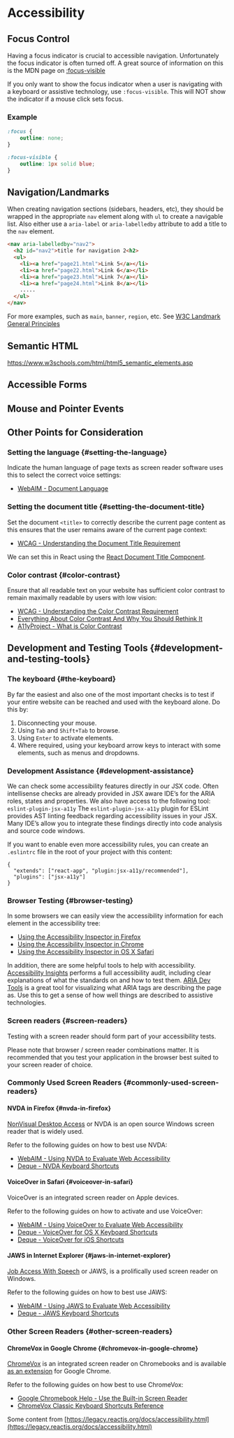 # Accessibility

## Focus Control
Having a focus indicator is crucial to accessible navigation. Unfortunately the focus indicator is often turned off. A great source of information on this is the MDN page on [:focus-visible](https://developer.mozilla.org/en-US/docs/Web/CSS/:focus-visible)

If you only want to show the focus indicator when a user is navigating with a keyboard or assistive technology, use `:focus-visible`. This will NOT show the indicator if a mouse click sets focus.

### Example

```css
:focus {
	outline: none;
}

:focus-visible {
	outline: 1px solid blue;
}
```

## Navigation/Landmarks
When creating navigation sections (sidebars, headers, etc), they should be wrapped in the appropriate `nav` element along with `ul` to create a navigable list. Also either use a `aria-label` or `aria-labelledby` attribute to add a title to the `nav` element.

```html
<nav aria-labelledby="nav2"> 
  <h2 id="nav2">title for navigation 2<h2>
  <ul>
    <li><a href="page21.html">Link 5</a></li>
    <li><a href="page22.html">Link 6</a></li>
    <li><a href="page23.html">Link 7</a></li>
    <li><a href="page24.html">Link 8</a></li>
    .....
  </ul>
</nav>
```

For more examples, such as `main`, `banner`, `region`, etc. See [W3C Landmark General Principles](https://www.w3.org/WAI/ARIA/apg/patterns/landmarks/examples/general-principles.html)

## Semantic HTML

https://www.w3schools.com/html/html5_semantic_elements.asp

## Accessible Forms

## Mouse and Pointer Events

## Other Points for Consideration

### Setting the language {#setting-the-language}

Indicate the human language of page texts as screen reader software uses this to select the correct voice settings:

- [WebAIM - Document Language](https://webaim.org/techniques/screenreader/#language)

### Setting the document title {#setting-the-document-title}

Set the document `<title>` to correctly describe the current page content as this ensures that the user remains aware of the current page context:

- [WCAG - Understanding the Document Title Requirement](https://www.w3.org/TR/UNDERSTANDING-WCAG20/navigation-mechanisms-title.html)

We can set this in React using the [React Document Title Component](https://github.com/gaearon/react-document-title).

### Color contrast {#color-contrast}

Ensure that all readable text on your website has sufficient color contrast to remain maximally readable by users with low vision:

- [WCAG - Understanding the Color Contrast Requirement](https://www.w3.org/TR/UNDERSTANDING-WCAG20/visual-audio-contrast-contrast.html)
- [Everything About Color Contrast And Why You Should Rethink It](https://www.smashingmagazine.com/2014/10/color-contrast-tips-and-tools-for-accessibility/)
- [A11yProject - What is Color Contrast](https://a11yproject.com/posts/what-is-color-contrast/)

## Development and Testing Tools {#development-and-testing-tools}
### The keyboard {#the-keyboard}
By far the easiest and also one of the most important checks is to test if your entire website can be reached and used with the keyboard alone. Do this by:
1. Disconnecting your mouse.
1. Using `Tab` and `Shift+Tab` to browse.
1. Using `Enter` to activate elements.
1. Where required, using your keyboard arrow keys to interact with some elements, such as menus and dropdowns.

### Development Assistance {#development-assistance}
We can check some accessibility features directly in our JSX code. Often intellisense checks are already provided in JSX aware IDE’s for the ARIA roles, states and properties. We also have access to the following tool:
`eslint-plugin-jsx-a11y`
The `eslint-plugin-jsx-a11y` plugin for ESLint provides AST linting feedback regarding accessibility issues in your JSX. Many IDE’s allow you to integrate these findings directly into code analysis and source code windows.

If you want to enable even more accessibility rules, you can create an `.eslintrc` file in the root of your project with this content:
```
{
  "extends": ["react-app", "plugin:jsx-a11y/recommended"],
  "plugins": ["jsx-a11y"]
}
```

### Browser Testing {#browser-testing}
In some browsers we can easily view the accessibility information for each element in the accessibility tree:
- [Using the Accessibility Inspector in Firefox](https://firefox-source-docs.mozilla.org/devtools-user/accessibility_inspector/index.html)
- [Using the Accessibility Inspector in Chrome](https://developer.chrome.com/docs/devtools/accessibility/reference)
- [Using the Accessibility Inspector in OS X Safari](https://developer.apple.com/documentation/accessibility/accessibility-inspector)

In addition, there are some helpful tools to help with accessibility.
[Accessibility Insights](https://accessibilityinsights.io) performs a full accessibility audit, including clear explanations of what the standards on and how to test them. 
[ARIA Dev Tools]() is a great tool for visualizing what ARIA tags are describing the page as. Use this to get a sense of how well things are described to assistive technologies.

### Screen readers {#screen-readers}

Testing with a screen reader should form part of your accessibility tests.

Please note that browser / screen reader combinations matter. It is recommended that you test your application in the browser best suited to your screen reader of choice.

### Commonly Used Screen Readers {#commonly-used-screen-readers}

#### NVDA in Firefox {#nvda-in-firefox}

[NonVisual Desktop Access](https://www.nvaccess.org/) or NVDA is an open source Windows screen reader that is widely used.

Refer to the following guides on how to best use NVDA:

- [WebAIM - Using NVDA to Evaluate Web Accessibility](https://webaim.org/articles/nvda/)
- [Deque - NVDA Keyboard Shortcuts](https://dequeuniversity.com/screenreaders/nvda-keyboard-shortcuts)

#### VoiceOver in Safari {#voiceover-in-safari}

VoiceOver is an integrated screen reader on Apple devices.

Refer to the following guides on how to activate and use VoiceOver:

- [WebAIM - Using VoiceOver to Evaluate Web Accessibility](https://webaim.org/articles/voiceover/)
- [Deque - VoiceOver for OS X Keyboard Shortcuts](https://dequeuniversity.com/screenreaders/voiceover-keyboard-shortcuts)
- [Deque - VoiceOver for iOS Shortcuts](https://dequeuniversity.com/screenreaders/voiceover-ios-shortcuts)

#### JAWS in Internet Explorer {#jaws-in-internet-explorer}

[Job Access With Speech](https://www.freedomscientific.com/Products/software/JAWS/) or JAWS, is a prolifically used screen reader on Windows.

Refer to the following guides on how to best use JAWS:

- [WebAIM - Using JAWS to Evaluate Web Accessibility](https://webaim.org/articles/jaws/)
- [Deque - JAWS Keyboard Shortcuts](https://dequeuniversity.com/screenreaders/jaws-keyboard-shortcuts)

### Other Screen Readers {#other-screen-readers}

#### ChromeVox in Google Chrome {#chromevox-in-google-chrome}

[ChromeVox](https://www.chromevox.com/) is an integrated screen reader on Chromebooks and is available [as an extension](https://chrome.google.com/webstore/detail/chromevox/kgejglhpjiefppelpmljglcjbhoiplfn?hl=en) for Google Chrome.

Refer to the following guides on how best to use ChromeVox:

- [Google Chromebook Help - Use the Built-in Screen Reader](https://support.google.com/chromebook/answer/7031755?hl=en)
- [ChromeVox Classic Keyboard Shortcuts Reference](https://www.chromevox.com/keyboard_shortcuts.html)

Some content from [https://legacy.reactjs.org/docs/accessibility.html](https://legacy.reactjs.org/docs/accessibility.html)
